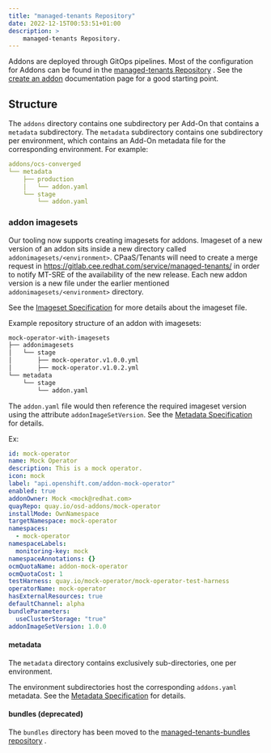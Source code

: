 ```yaml
---
title: "managed-tenants Repository"
date: 2022-12-15T00:53:51+01:00
description: >
    managed-tenants Repository.
---
```


Addons are deployed through GitOps pipelines. Most of the configuration for Addons can
be found in the
[managed-tenants Repository](https://gitlab.cee.redhat.com/service/managed-tenants)
. See the
[create an addon](https://gitlab.cee.redhat.com/service/managed-tenants/-/blob/main/docs/tenants/create_an_addon.md)
documentation page for a good starting point.

## Structure

The `addons` directory contains one subdirectory per Add-On that contains a `metadata` subdirectory.
The `metadata` subdirectory contains one subdirectory per environment, which contains an Add-On metadata file
for the corresponding environment. For example:

```yaml
addons/ocs-converged
└── metadata
    ├── production
    │   └── addon.yaml
    └── stage
        └── addon.yaml
```

### addon imagesets

Our tooling now supports creating imagesets for addons. Imageset of a new version of
an addon sits inside a new directory called `addonimagesets/<environment>`. CPaaS/Tenants will need to create
a merge request in <https://gitlab.cee.redhat.com/service/managed-tenants/> in order to notify
MT-SRE of the availability of the new release. Each new addon version is a new file under the
earlier mentioned `addonimagesets/<environment>` directory.

See the [Imageset Specification](top-level-operator/imageset-specification.md) for more details about
the imageset file.

Example repository structure of an addon with imagesets:

```bash
mock-operator-with-imagesets
├── addonimagesets
│   └── stage
│       ├── mock-operator.v1.0.0.yml
│       ├── mock-operator.v1.0.2.yml
└── metadata
    └── stage
        └── addon.yaml
```

The `addon.yaml` file would then reference the required imageset version
using the attribute `addonImageSetVersion`. See the
[Metadata Specification](top-level-operator/addon-metadata-file.md) for details.

Ex:

```yaml
id: mock-operator
name: Mock Operator
description: This is a mock operator.
icon: mock
label: "api.openshift.com/addon-mock-operator"
enabled: true
addonOwner: Mock <mock@redhat.com>
quayRepo: quay.io/osd-addons/mock-operator
installMode: OwnNamespace
targetNamespace: mock-operator
namespaces:
  - mock-operator
namespaceLabels:
  monitoring-key: mock
namespaceAnnotations: {}
ocmQuotaName: addon-mock-operator
ocmQuotaCost: 1
testHarness: quay.io/mock-operator/mock-operator-test-harness
operatorName: mock-operator
hasExternalResources: true
defaultChannel: alpha
bundleParameters:
  useClusterStorage: "true"
addonImageSetVersion: 1.0.0
```

#### metadata

The `metadata` directory contains exclusively sub-directories, one per
environment.

The environment subdirectories host the corresponding `addons.yaml` metadata.
See the [Metadata Specification](top-level-operator/addon-metadata-file.md) for details.

#### bundles (deprecated)

The `bundles` directory has been moved to the
[managed-tenants-bundles repository](https://gitlab.cee.redhat.com/service/managed-tenants-bundles/-/blob/main/README.md)
.
